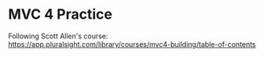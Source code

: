 # MVC 4 Practice

Following Scott Allen's course: https://app.pluralsight.com/library/courses/mvc4-building/table-of-contents